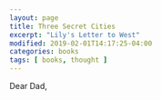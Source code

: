 ```yaml
---
layout: page
title: Three Secret Cities
excerpt: "Lily's Letter to West"
modified: 2019-02-01T14:17:25-04:00
categories: books
tags: [ books, thought ]
---
```


Dear Dad,



